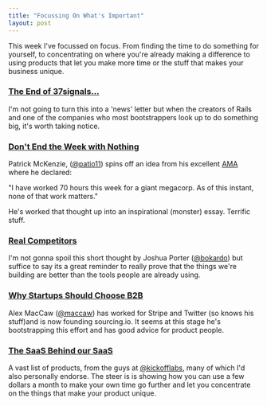 ```yaml
---
title: "Focussing On What's Important"
layout: post
---
```


This week I've focussed on focus. From finding the time to do something for yourself, to concentrating on where you're already making a difference to using products that let you make more time or the stuff that makes your business unique.

### [The End of 37signals...](https://37signals.com)

I'm not going to turn this into a 'news' letter but when the creators of Rails and one of the companies who most bootstrappers look up to do something big, it's worth taking notice.

### [Don't End the Week with Nothing](https://training.kalzumeus.com/newsletters/archive/do-not-end-the-week-with-nothing)

Patrick McKenzie, ([@patio11](http://twitter.com/patio11)) spins off an idea from his excellent [AMA](http://ama.betalist.com/patrick-mckenzie) where he declared:

"I have worked 70 hours this week for a giant megacorp. As of this instant, none of that work matters."

He's worked that thought up into an inspirational (monster) essay. Terrific stuff.

### [Real Competitors](http://bokardo.com/archives/real-competitors/)

I'm not gonna spoil this short thought by Joshua Porter ([@bokardo](http://twitter.com/bokardo)) but suffice to say its a great reminder to really prove that the things we're building are better than the tools people are already using.

### [Why Startups Should Choose B2B](http://blog.sourcing.io/choose-b2b)

Alex MacCaw ([@maccaw](https://twitter.com/maccaw)) has worked for Stripe and Twitter (so knows his stuff)and is now founding sourcing.io. It seems at this stage he's bootstrapping this effort and has good advice for product people.

### [The SaaS Behind our SaaS](http://blog.kickofflabs.com/saas-behind-our-saas/)

A vast list of products, from the guys at [@kickofflabs](https://twitter.com/kickofflabs), many of which I'd also personally endorse. The steer is is showing how you can use a few dollars a month to make your own time go further and let you concentrate on the things that make your product unique.
